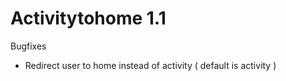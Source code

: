 Activitytohome 1.1
===================
Bugfixes
* Redirect user to home instead of activity ( default is activity )
